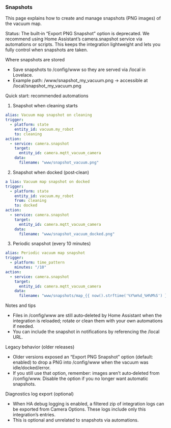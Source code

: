 ### Snapshots

This page explains how to create and manage snapshots (PNG images) of the vacuum map.

Status: The built‑in “Export PNG Snapshot” option is deprecated. We recommend using Home Assistant’s camera.snapshot service via automations or scripts. This keeps the integration lightweight and lets you fully control when snapshots are taken.

Where snapshots are stored
- Save snapshots to /config/www so they are served via /local in Lovelace.
- Example path: /www/snapshot_my_vacuum.png → accessible at /local/snapshot_my_vacuum.png

Quick start: recommended automations
1) Snapshot when cleaning starts
```yaml
alias: Vacuum map snapshot on cleaning
trigger:
  - platform: state
    entity_id: vacuum.my_robot
    to: cleaning
action:
  - service: camera.snapshot
    target:
      entity_id: camera.mqtt_vacuum_camera
    data:
      filename: "www/snapshot_vacuum.png"
```

2) Snapshot when docked (post‑clean)
```yaml
a lias: Vacuum map snapshot on docked
trigger:
  - platform: state
    entity_id: vacuum.my_robot
    from: cleaning
    to: docked
action:
  - service: camera.snapshot
    target:
      entity_id: camera.mqtt_vacuum_camera
    data:
      filename: "www/snapshot_vacuum_docked.png"
```

3) Periodic snapshot (every 10 minutes)
```yaml
alias: Periodic vacuum map snapshot
trigger:
  - platform: time_pattern
    minutes: "/10"
action:
  - service: camera.snapshot
    target:
      entity_id: camera.mqtt_vacuum_camera
    data:
      filename: "www/snapshots/map_{{ now().strftime('%Y%m%d_%H%M%S') }}.png"
```

Notes and tips
- Files in /config/www are still auto‑deleted by Home Assistant when the integration is reloaded; rotate or clean them with your own automations if needed.
- You can include the snapshot in notifications by referencing the /local URL.

Legacy behavior (older releases)
- Older versions exposed an “Export PNG Snapshot” option (default: enabled) to drop a PNG into /config/www when the vacuum was idle/docked/error.
- If you still use that option, remember: images aren’t auto‑deleted from /config/www. Disable the option if you no longer want automatic snapshots.

Diagnostics log export (optional)
- When HA debug logging is enabled, a filtered zip of integration logs can be exported from Camera Options. These logs include only this integration’s entries.
- This is optional and unrelated to snapshots via automations.
